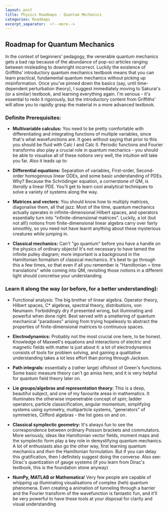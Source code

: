 ```yaml
---
layout: post
title: Physics Roadmaps - Quantum Mechanics 
categories: Roadmaps
excerpt_separator:  <!--more-->
---
```


## Roadmap for Quantum Mechanics

In the context of beginners' pedagogy, the venerable quantum mechanics gets a bad rap because of the abundance of pop-sci articles ranging between misleading to downright incorrect. Luckily the existence of Griffiths' introductory quantum mechanics textbook means that you can learn practical, fundamental quantum mechanics without picking up misinformation. Once you've pinned down the basics (say, until time-dependent perturbation theory), I suggest immediately moving to Sakurai's (or a similar) textbook, and learning everything again. I'm serious - it's essential to redo it rigorously, but the introductory content from Griffiths' will allow you to rapidly grasp the material in a more advanced textbook.  

### Definite Prerequisites: 
- **Multivariable calculus:** You need to be pretty comfortable with differentiating and integrating functions of multiple variables, since that's what wavefunctions are. It goes without saying that prior to this you should be fluid with Calc I and Calc II. Periodic functions and Fourier transforms also play a crucial role in quantum mechanics - you should be able to visualise all of these notions very well, the intuition will take you far. Also it leads up to:

- **Differential equations:** Separation of variables, First-order, Second-order homogenous linear ODEs, and some basic understanding of PDEs. Why? Because the Schrödinger equation, a cornerstone of QM, is *literally* a linear PDE.  You'll get to learn cool analytical techniques to solve a variety of systems along the way.

- **Matrices and vectors:** You should know how to multiply matrices, diagonalise them, all that jazz. Most of the time, quantum mechanics actually operates in infinite-dimensional Hilbert spaces, and operators essentially turn into "infinite-dimensional matrices". Luckily, a lot (but not all!) notions from finite-dimensional linear algebra carry over fairly smoothly, so you need not have learnt anything about these mysterious creatures while jumping in.

- **Classical mechanics:** Can't "go quantum" before you have a handle on the physics of ordinary objects! It's not necessary to have tamed the infinite pulley diagram; more important is a background in the Hamiltonian formalism of classical mechanics. It's best to go through this a few times, so that even if all you remember is "Hamiltonian = time translations" while coming into QM, revisiting those notions in a different light should concretise your understanding.    

### Learn it along the way (or before, for a better understanding):
- Functional analysis: The big brother of linear algebra. Operator theory, Hilbert spaces, C* algebras, spectral theory, distributions, von Neumann. Forbiddingly dry if presented wrong, but illuminating and powerful when done right. Best served with a smattering of quantum mechanical "paradoxes" arising from trying hopelessly to abstract the properties of finite-dimensional matrices to continuous spaces.

- **Electrodynamics:** Probably not the most crucial one here, to be honest. Knowledge of Maxwell's equations and interactions of electric and magnetic fields with matter is just about it: a lot of electrodynamics consists of tools for problem solving, and gaining a qualitative understanding takes a lot less effort than poring through Jackson.

- **Path integrals:** essentially a (rather large) offshoot of Green's functions. Some basic measure theory can't go amiss here, and it is very helpful for quantum field theory later on.

- **Lie groups/algebras and representation theory:** This is a deep, beautiful subject, and one of my favourite areas in mathematics. It illuminates the otherwise impenetrable concept of *spin*; ladder operators, particle classicification, angular momentum, simplifying systems using symmetry, multiparticle systems, "generators" of symmetries, Clifford algebras - the list goes on and on.

- **Classical symplectic geometry:** It's always fun to see the correspondence between ordinary Poisson brackets and commutators. More seriously, ideas like Hamiltonian vector fields, moment maps and the symplectic form play a key role in demystifying quantum mechanics. A lot of enthusiasts also go the other way, first learning quantum mechanics and *then* the Hamiltonian formulation. But if you can delay this gratification, then I definitely suggest doing the converse.  Also see: Dirac's quantization of gauge systems (if you learn from Dirac's textbook, this is the foundation stone anyway)

- **NumPy, MATLAB or Mathematica**! Very few people are capable of whipping up illuminating visualisations of complex (heh) quantum phenomena. Even creating a animation of tunneling through a barrier and the Fourier transform of the wavefunction is fantastic fun, and it'll be very powerful to have these tools at your disposal for clarity and visual understanding
